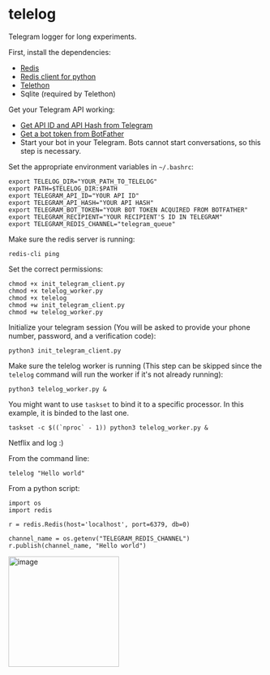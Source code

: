 # telelog

Telegram logger for long experiments. 

First, install the dependencies: 
* [Redis](https://redis.io/docs/getting-started/installation/install-redis-on-linux/)
* [Redis client for python](https://github.com/redis/redis-py)
* [Telethon](https://github.com/LonamiWebs/Telethon)
* Sqlite (required by Telethon)


Get your Telegram API working: 
 
* [Get API ID and API Hash from Telegram](https://my.telegram.org/)
* [Get a bot token from BotFather](https://telegram.me/BotFather)
* Start your bot in your Telegram. Bots cannot start conversations, so this step is necessary. 

Set the appropriate environment variables in `~/.bashrc`: 
```
export TELELOG_DIR="YOUR_PATH_TO_TELELOG"
export PATH=$TELELOG_DIR:$PATH
export TELEGRAM_API_ID="YOUR API ID"
export TELEGRAM_API_HASH="YOUR API HASH"
export TELEGRAM_BOT_TOKEN="YOUR BOT TOKEN ACQUIRED FROM BOTFATHER"
export TELEGRAM_RECIPIENT="YOUR RECIPIENT'S ID IN TELEGRAM"
export TELEGRAM_REDIS_CHANNEL="telegram_queue"
```

Make sure the redis server is running: 
```
redis-cli ping
```

Set the correct permissions: 
```
chmod +x init_telegram_client.py 
chmod +x telelog_worker.py
chmod +x telelog
chmod +w init_telegram_client.py
chmod +w telelog_worker.py
```


Initialize your telegram session (You will be asked to provide your phone number, password, and a verification code): 
```
python3 init_telegram_client.py
```


Make sure the telelog worker is running (This step can be skipped since the `telelog` command will run the worker if it's not already running): 
```
python3 telelog_worker.py &
```

You might want to use `taskset` to bind it to a specific processor. In this example, it is binded to the last one. 
```
taskset -c $((`nproc` - 1)) python3 telelog_worker.py & 
```


Netflix and log :)

From the command line: 
```
telelog "Hello world"
```

From a python script: 
```python3
import os
import redis

r = redis.Redis(host='localhost', port=6379, db=0)

channel_name = os.getenv("TELEGRAM_REDIS_CHANNEL")
r.publish(channel_name, "Hello world")
```

<img width="218" alt="image" src="https://github.com/MohammadKhalaji/telelog/assets/38472389/c2816aa8-152d-4e9f-a4f6-a9afb846005a">
